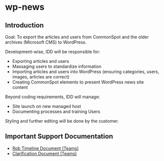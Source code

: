 # wp-news

## Introduction
Goal: To export the articles and users from CommonSpot and the older archives (Microsoft CMS) to WordPress.

Development-wise, IDD will be responsible for:
- Exporting articles and users
- Massaging users to standardize information
- Importing articles and users into WordPress (ensuring categories, users, images, articles are correct)
- Creating CommonSpot elements to present WordPress news site content

Beyond coding requirements, IDD will manage:
- Site launch on new managed host 
- Documenting processes and training Users

Styling and further editing will be done by the customer.

## Important Support Documentation
- [Rob Timeline Document (Teams)](https://teams.microsoft.com/_#/docx/viewer/teams/https%3A~2F~2Flivemercer.sharepoint.com~2Fsites~2FNewsintoWordPress~2FShared%20Documents~2FGeneral~2FMercer%20News%20WordPress%20project.docx?threadId=19%3A5d3e8c27468c460d97a62ae9ef2e7db8%40thread.skype&messageId=1510946026046&baseUrl=https%3A~2F~2Flivemercer.sharepoint.com~2Fsites~2FNewsintoWordPress&fileId=c976a15d-96c0-4fd1-95b4-0c403e0ceaa7&ctx=chiclet&viewerAction=view)
- [Clarification Document (Teams)](https://teams.microsoft.com/_#/docx/viewer/teams/https%3A~2F~2Flivemercer.sharepoint.com~2Fsites~2FNewsintoWordPress~2FShared%20Documents~2FGeneral~2FNews%20Project%20Expections.docx?threadId=19%3A5d3e8c27468c460d97a62ae9ef2e7db8%40thread.skype&messageId=1511213697954&baseUrl=https%3A~2F~2Flivemercer.sharepoint.com~2Fsites~2FNewsintoWordPress&fileId=74968f3e-b204-49fd-baa5-db332708d51f&ctx=chiclet&viewerAction=view)
